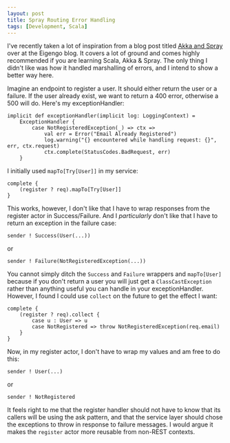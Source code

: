 ```yaml
---
layout: post
title: Spray Routing Error Handling
tags: [Development, Scala]
---
```


I've recently taken a lot of inspiration from a blog post titled [Akka and Spray](http://blog.eigengo.com/blog_posts/akka-spray) over at the Eigengo blog. It covers a lot of ground and comes highly recommended if you are learning Scala, Akka &amp; Spray. The only thing I didn't like was how it handled marshalling of errors, and I intend to show a better way here.

Imagine an endpoint to register a user. It should either return the user or a failure. If the user already exist, we want to return a 400 error, otherwise a 500 will do. Here's my exceptionHandler:

    implicit def exceptionHandler(implicit log: LoggingContext) =
        ExceptionHandler {
            case NotRegisteredException(_) => ctx =>
                val err = Error("Email Already Registered")
                log.warning("{} encountered while handling request: {}", err, ctx.request)
                ctx.complete(StatusCodes.BadRequest, err)
        }

I initially used `mapTo[Try[User]]` in my service:

    complete {
        (register ? req).mapTo[Try[User]]
    }

This works, however, I don't like that I have to wrap responses from the register actor in Success/Failure. And I _particularly_ don't like that I have to return an exception in the failure case:

    sender ! Success(User(...))

or

    sender ! Failure(NotRegisteredException(...))

You cannot simply ditch the `Success` and `Failure` wrappers and `mapTo[User]` because if you don't return a user you will just get a `ClassCastException` rather than anything useful you can handle in your exceptionHandler. However, I found I could use `collect` on the future to get the effect I want:

    complete {
        (register ? req).collect {
            case u : User => u
            case NotRegistered => throw NotRegisteredException(req.email)
        }
    }

Now, in my register actor, I don't have to wrap my values and am free to do this:

    sender ! User(...)

or

    sender ! NotRegistered

It feels right to me that the register handler should not have to know that its callers will be using the ask pattern, and that the service layer should chose the exceptions to throw in response to failure messages. I would argue it makes the `register` actor more reusable from non-REST contexts.
